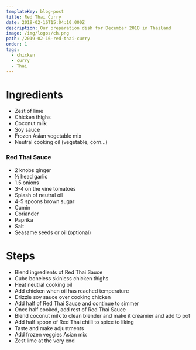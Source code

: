 ```yaml
---
templateKey: blog-post
title: Red Thai Curry
date: 2019-02-16T15:04:10.000Z
description: Our preparation dish for December 2018 in Thailand
image: /img/logos/ch.png
path: /2019-02-16-red-thai-curry
order: 1
tags:
  - chicken
  - curry
  - Thai
---
```


# Ingredients

- Zest of lime
- Chicken thighs
- Coconut milk
- Soy sauce
- Frozen Asian vegetable mix
- Neutral cooking oil (vegetable, corn...)

### Red Thai Sauce

- 2 knobs ginger
- ½ head garlic
- 1.5 onions
- 3-4 on the vine tomatoes
- Splash of neutral oil
- 4-5 spoons brown sugar
- Cumin
- Coriander
- Paprika
- Salt
- Seasame seeds or oil (optional)

# Steps

- Blend ingredients of Red Thai Sauce
- Cube boneless skinless chicken thighs
- Heat neutral cooking oil
- Add chicken when oil has reached temperature
- Drizzle soy sauce over cooking chicken
- Add half of Red Thai Sauce and continue to simmer
- Once half cooked, add rest of Red Thai Sauce
- Blend coconut milk to clean blender and make it creamier and add to pot
- Add half spoon of Red Thai chilli to spice to liking
- Taste and make adjustments
- Add frozen veggies Asian mix
- Zest lime at the very end
